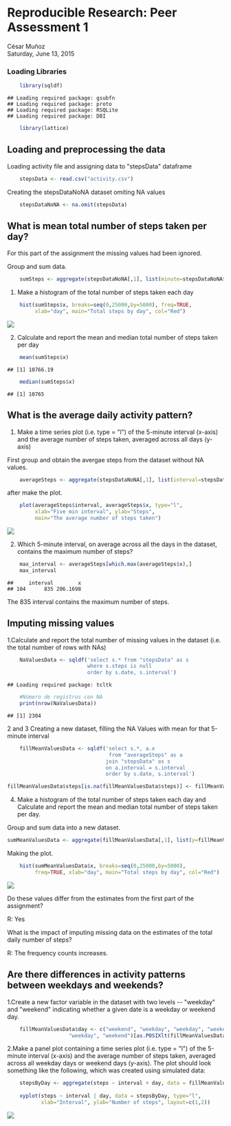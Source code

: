 # Reproducible Research: Peer Assessment 1
César Muñoz  
Saturday, June 13, 2015  

### Loading Libraries

```r
    library(sqldf)
```

```
## Loading required package: gsubfn
## Loading required package: proto
## Loading required package: RSQLite
## Loading required package: DBI
```

```r
    library(lattice)
```

## Loading and preprocessing the data

Loading activity file and assigning data to "stepsData" dataframe

```r
    stepsData <- read.csv("activity.csv")
```
Creating the stepsDataNoNA dataset omiting NA values


```r
    stepsDataNoNA <- na.omit(stepsData)
```

## What is mean total number of steps taken per day?
For this part of the assignment the missing values had been ignored.

Group and sum data.

```r
    sumSteps <- aggregate(stepsDataNoNA[,1], list(minute=stepsDataNoNA$date), sum)
```
1. Make a histogram of the total number of steps taken each day

```r
    hist(sumSteps$x, breaks=seq(0,25000,by=5000), freq=TRUE, 
         xlab="day", main="Total steps by day", col="Red")
```

![](PA1_template_files/figure-html/unnamed-chunk-5-1.png) 

2. Calculate and report the mean and median total number of steps taken per day


```r
    mean(sumSteps$x)
```

```
## [1] 10766.19
```

```r
    median(sumSteps$x)
```

```
## [1] 10765
```
## What is the average daily activity pattern?

1. Make a time series plot (i.e. type = "l") of the 5-minute interval (x-axis) and the average number of steps taken, averaged across all days (y-axis)

First group and obtain the avergae steps from the dataset without NA values.

```r
    averageSteps <- aggregate(stepsDataNoNA[,1], list(interval=stepsDataNoNA$interval), mean)
```
after make the plot.

```r
    plot(averageSteps$interval, averageSteps$x, type="l",
         xlab="Five min interval", ylab="Steps", 
         main="The average number of steps taken")
```

![](PA1_template_files/figure-html/unnamed-chunk-9-1.png) 

2. Which 5-minute interval, on average across all the days in the dataset, contains the maximum number of steps?


```r
    max_interval <- averageSteps[which.max(averageSteps$x),]
    max_interval
```

```
##     interval        x
## 104      835 206.1698
```
The 835 interval contains the maximum number of steps.

## Imputing missing values

1.Calculate and report the total number of missing values in the dataset (i.e. the total number of rows with NAs)


```r
    NaValuesData <- sqldf('select s.* from "stepsData" as s
                          where s.steps is null
                          order by s.date, s.interval')
```

```
## Loading required package: tcltk
```

```r
    #Número de registros con NA
    print(nrow(NaValuesData))
```

```
## [1] 2304
```
2 and 3 Creating a new dataset, filling the NA Values with mean for that 5-minute interval

```r
    fillMeanValuesData <- sqldf('select s.*, a.x
                                 from "averageSteps" as a
                                join "stepsData" as s
                                on a.interval = s.interval
                                order by s.date, s.interval')

fillMeanValuesData$steps[is.na(fillMeanValuesData$steps)] <- fillMeanValuesData$x[is.na(fillMeanValuesData$steps)]
```

4. Make a histogram of the total number of steps taken each day and Calculate and report the mean and median total number of steps taken per day. 

Group and sum data into a new dataset.

```r
sumMeanValuesData <- aggregate(fillMeanValuesData[,1], list(y=fillMeanValuesData$date), sum)
```
Making the plot.

```r
    hist(sumMeanValuesData$x, breaks=seq(0,25000,by=5000), 
         freq=TRUE, xlab="day", main="Total steps by day", col="Red")
```

![](PA1_template_files/figure-html/unnamed-chunk-14-1.png) 

Do these values differ from the estimates from the first part of the assignment? 

R: Yes

What is the impact of imputing missing data on the estimates of the total daily number of steps?

R: The frequency counts increases.

## Are there differences in activity patterns between weekdays and weekends?

1.Create a new factor variable in the dataset with two levels -- "weekday" and "weekend" indicating whether a given date is a weekday or weekend day.


```r
    fillMeanValuesData$day <- c("weekend", "weekday", "weekday", "weekday", "weekday", 
                    "weekday", "weekend")[as.POSIXlt(fillMeanValuesData$date)$wday + 1]
```
2.Make a panel plot containing a time series plot (i.e. type = "l") of the 5-minute interval (x-axis) and the average number of steps taken, averaged across all weekday days or weekend days (y-axis). The plot should look something like the following, which was created using simulated data:



```r
    stepsByDay <- aggregate(steps ~ interval + day, data = fillMeanValuesData, mean)
    
    xyplot(steps ~ interval | day, data = stepsByDay, type="l",
           xlab="Interval", ylab="Number of steps", layout=c(1,2))
```

![](PA1_template_files/figure-html/unnamed-chunk-16-1.png) 


